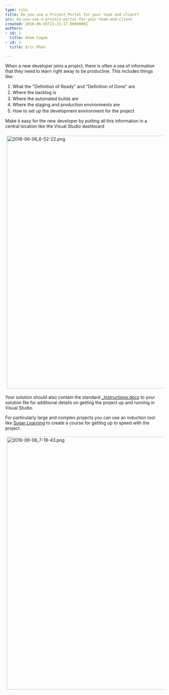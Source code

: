 ```yaml
---
type: rule
title: Do you use a Project Portal for your team and client?
uri: do-you-use-a-project-portal-for-your-team-and-client
created: 2016-06-05T21:21:17.0000000Z
authors:
- id: 1
  title: Adam Cogan
- id: 3
  title: Eric Phan

---
```




<span class='intro'> When a new developer joins a project, there is often a sea&#160;of information that they need to learn right away to be productive. This includes things like&#58;&#160;<div><ol><li><span style="line-height&#58;19.5px;">What the &quot;Definition of Ready&quot; and &quot;Definition of Done&quot; are<br></span></li><li><span style="line-height&#58;19.5px;">Where the backlog is</span></li><li><span style="line-height&#58;19.5px;">Where the automated builds are</span></li><li><span style="line-height&#58;19.5px;">Where the staging and production environments are</span></li><li><span style="line-height&#58;19.5px;">How to set up the development environment for the project</span></li></ol><div>Make it easy for the new developer by putting all this information in a central location like the Visual Studio dashboard</div></div><div><br></div><div><img src="/SiteAssets/do-you-make-getting-started-on-a-project-easy-for-new-developers/2016-06-06_6-52-22.png" alt="2016-06-06_6-52-22.png" style="margin&#58;5px;width&#58;808px;" /><br></div> </span>

<p>​​Your solution should also contain the standard <a href="/Pages/DoYouMakeInstructions.aspx">_Instructions.docx</a> to your solution file for additional details on getting the project up and running in Visual Studio.</p><p>For particularly large and complex projects you can use an induction tool like <a href="https&#58;//www.sugarlearning.com/">Sugar Learning</a>&#160;to create a course for getting up to speed with the project.</p><p><img src="/SiteAssets/do-you-make-getting-started-on-a-project-easy-for-new-developers/2016-06-06_7-18-43.png" alt="2016-06-06_7-18-43.png" style="margin&#58;5px;width&#58;808px;" /><br></p>


